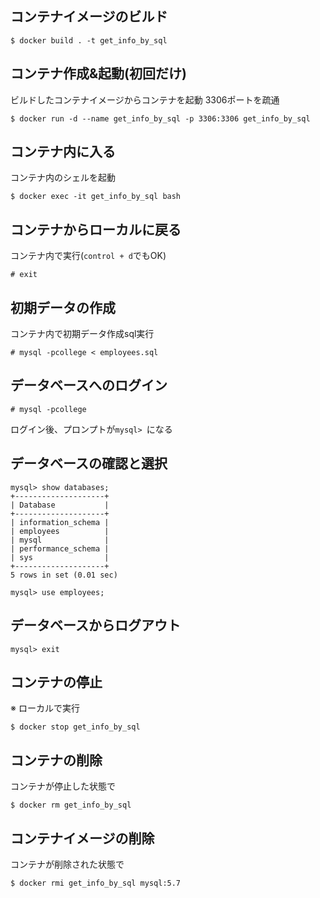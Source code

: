 ## コンテナイメージのビルド
```
$ docker build . -t get_info_by_sql
```

## コンテナ作成&起動(初回だけ)
ビルドしたコンテナイメージからコンテナを起動
3306ポートを疏通
```
$ docker run -d --name get_info_by_sql -p 3306:3306 get_info_by_sql
```

## コンテナ内に入る
コンテナ内のシェルを起動
```
$ docker exec -it get_info_by_sql bash

```

## コンテナからローカルに戻る
コンテナ内で実行(`control + d`でもOK)
```
# exit
```

## 初期データの作成
コンテナ内で初期データ作成sql実行
```
# mysql -pcollege < employees.sql
```

## データベースへのログイン
```
# mysql -pcollege
```
ログイン後、プロンプトが`mysql> `になる

## データベースの確認と選択
```
mysql> show databases;
+--------------------+
| Database           |
+--------------------+
| information_schema |
| employees          |
| mysql              |
| performance_schema |
| sys                |
+--------------------+
5 rows in set (0.01 sec)

mysql> use employees;
```

## データベースからログアウト
```
mysql> exit
```

## コンテナの停止
※ ローカルで実行
```
$ docker stop get_info_by_sql
```

## コンテナの削除
コンテナが停止した状態で
```
$ docker rm get_info_by_sql
```

## コンテナイメージの削除
コンテナが削除された状態で
```
$ docker rmi get_info_by_sql mysql:5.7
```
